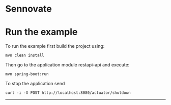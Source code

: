 # Sennovate

# Run the example
To run the example first build the project using:

`mvn clean install`

Then go to the application module restapi-api and execute:

`mvn spring-boot:run`

To stop the application send 

`curl -i -X POST http://localhost:8080/actuator/shutdown`

---------
